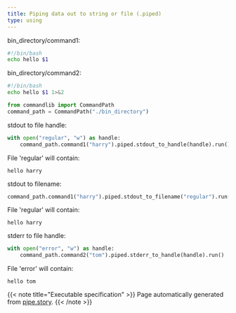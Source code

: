 ```yaml
---
title: Piping data out to string or file (.piped)
type: using
---
```






bin_directory/command1:
```bash
#!/bin/bash
echo hello $1

```
bin_directory/command2:
```bash
#!/bin/bash
echo hello $1 1>&2

```


```python
from commandlib import CommandPath
command_path = CommandPath("./bin_directory")

```




stdout to file handle:




```python
with open("regular", "w") as handle:
    command_path.command1("harry").piped.stdout_to_handle(handle).run()

```






File 'regular' will contain:
```
hello harry
```



stdout to filename:




```python
command_path.command1("harry").piped.stdout_to_filename("regular").run()

```






File 'regular' will contain:
```
hello harry
```



stderr to file handle:




```python
with open("error", "w") as handle:
    command_path.command2("tom").piped.stderr_to_handle(handle).run()

```






File 'error' will contain:
```
hello tom
```







{{< note title="Executable specification" >}}
Page automatically generated from <a href="https://github.com/crdoconnor/commandlib/blob/master/hitch/pipe.story">pipe.story</a>.
{{< /note >}}
